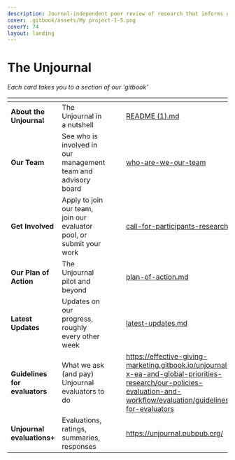 ```yaml
---
description: Journal-independent peer review of research that informs global priorities
cover: .gitbook/assets/My project-1-5.png
coverY: 74
layout: landing
---
```


# The Unjournal

_Each card takes you to a section of our 'gitbook'_&#x20;

<table data-view="cards"><thead><tr><th></th><th></th><th data-hidden></th><th data-hidden data-card-cover data-type="files"></th><th data-hidden data-card-target data-type="content-ref"></th></tr></thead><tbody><tr><td><strong>About the Unjournal</strong></td><td>The Unjournal in a nutshell</td><td></td><td></td><td><a href="README (1).md">README (1).md</a></td></tr><tr><td><strong>Our Team</strong></td><td>See who is involved in our management team and advisory board</td><td></td><td></td><td><a href="readme/discussion-team/who-are-we-our-team/">who-are-we-our-team</a></td></tr><tr><td><strong>Get Involved</strong></td><td>Apply to join our team, join our evaluator pool, or submit your work</td><td></td><td></td><td><a href="readme/call-for-participants-research/">call-for-participants-research</a></td></tr><tr><td><strong>Our Plan of Action</strong></td><td>The Unjournal pilot and beyond</td><td></td><td></td><td><a href="readme/plan-of-action.md">plan-of-action.md</a></td></tr><tr><td><strong>Latest Updates</strong></td><td>Updates on our progress, roughly every other week</td><td></td><td></td><td><a href="readme/latest-updates.md">latest-updates.md</a></td></tr><tr><td><strong>Guidelines for evaluators</strong></td><td>What we ask (and pay) Unjournal evaluators to do</td><td></td><td></td><td><a href="https://effective-giving-marketing.gitbook.io/unjournal-x-ea-and-global-priorities-research/our-policies-evaluation-and-workflow/evaluation/guidelines-for-evaluators">https://effective-giving-marketing.gitbook.io/unjournal-x-ea-and-global-priorities-research/our-policies-evaluation-and-workflow/evaluation/guidelines-for-evaluators</a></td></tr><tr><td><strong>Unjournal evaluations+</strong></td><td>Evaluations, ratings, summaries, responses</td><td></td><td></td><td><a href="https://unjournal.pubpub.org/">https://unjournal.pubpub.org/</a></td></tr></tbody></table>

